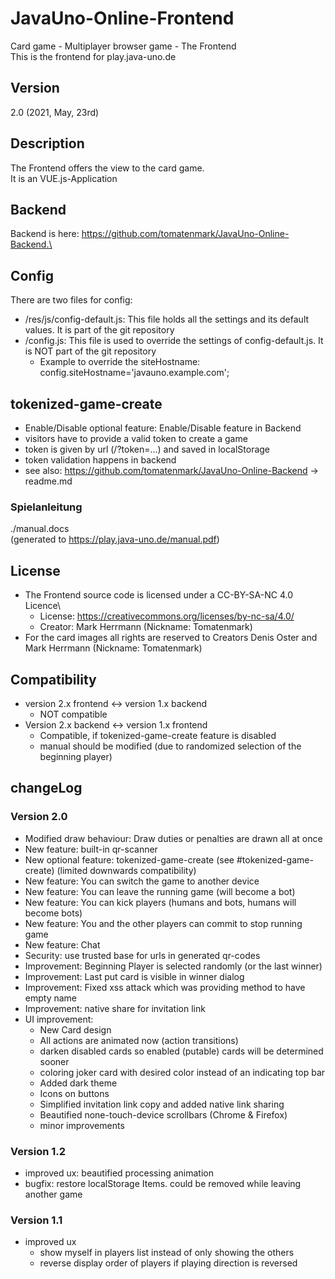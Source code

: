 # JavaUno-Online-Frontend
Card game - Multiplayer browser game - The Frontend\
This is the frontend for play.java-uno.de

## Version
2.0 (2021, May, 23rd)

## Description
The Frontend offers the view to the card game.\
It is an VUE.js-Application

## Backend
Backend is here: https://github.com/tomatenmark/JavaUno-Online-Backend.\

## Config
There are two files for config:
* /res/js/config-default.js: This file holds all the settings and its default values. It is part of the git repository
* /config.js: This file is used to override the settings of config-default.js. It is NOT part of the git repository
  * Example to override the siteHostname: config.siteHostname='javauno.example.com';

## tokenized-game-create
* Enable/Disable optional feature: Enable/Disable feature in Backend
* visitors have to provide a valid token to create a game
* token is given by url (/?token=...) and saved in localStorage
* token validation happens in backend
* see also: https://github.com/tomatenmark/JavaUno-Online-Backend -> readme.md

### Spielanleitung
./manual.docs\
(generated to https://play.java-uno.de/manual.pdf)

## License
* The Frontend source code is licensed under a CC-BY-SA-NC 4.0 Licence\
   * License: https://creativecommons.org/licenses/by-nc-sa/4.0/
   * Creator: Mark Herrmann (Nickname: Tomatenmark)
* For the card images all rights are reserved to Creators Denis Oster and Mark Herrmann (Nickname: Tomatenmark)

## Compatibility
* version 2.x frontend <-> version 1.x backend
  * NOT compatible
* Version 2.x backend <-> version 1.x frontend
  * Compatible, if tokenized-game-create feature is disabled
  * manual should be modified (due to randomized selection of the beginning player)

## changeLog

### Version 2.0
* Modified draw behaviour: Draw duties or penalties are drawn all at once
* New feature: built-in qr-scanner
* New optional feature: tokenized-game-create (see #tokenized-game-create) (limited downwards compatibility)
* New feature: You can switch the game to another device
* New feature: You can leave the running game (will become a bot)
* New feature: You can kick players (humans and bots, humans will become bots)
* New feature: You and the other players can commit to stop running game
* New feature: Chat 
* Security: use trusted base for urls in generated qr-codes
* Improvement: Beginning Player is selected randomly (or the last winner)
* Improvement: Last put card is visible in winner dialog
* Improvement: Fixed xss attack which was providing method to have empty name
* Improvement: native share for invitation link
* UI improvement:
  * New Card design
  * All actions are animated now (action transitions)
  * darken disabled cards so enabled (putable) cards will be determined sooner
  * coloring joker card with desired color instead of an indicating top bar
  * Added dark theme
  * Icons on buttons
  * Simplified invitation link copy and added native link sharing
  * Beautified none-touch-device scrollbars (Chrome & Firefox)
  * minor improvements

### Version 1.2
* improved ux: beautified processing animation
* bugfix: restore localStorage Items. could be removed while leaving another game

### Version 1.1
* improved ux
   * show myself in players list instead of only showing the others
   * reverse display order of players if playing direction is reversed
